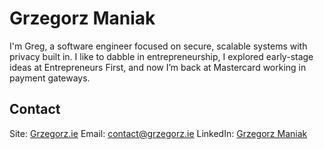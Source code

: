# Grzegorz Maniak

I'm Greg, a software engineer focused on secure, scalable systems with privacy built in. I like to dabble in entrepreneurship, I explored early-stage ideas at Entrepreneurs First, and now I’m back at Mastercard working in payment gateways.

## Contact

Site: [Grzegorz.ie](https://grzegorz.ie/)
Email: [contact@grzegorz.ie](mailto:contact@grzegorz.ie)
LinkedIn: [Grzegorz Maniak](https://linkedin.com/in/grzegorzmaniak)
